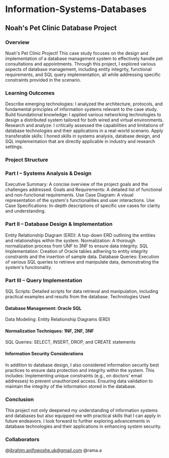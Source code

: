 # Information-Systems-Databases
## Noah's Pet Clinic Database Project
### Overview
Noah's Pet Clinic Project! This case study focuses on the design and implementation of a database management system to effectively handle pet consultations and appointments. Through this project, I explored various aspects of database management, including entity integrity, functional requirements, and SQL query implementation, all while addressing specific constraints provided in the scenario.

### Learning Outcomes
Describe emerging technologies: I analyzed the architecture, protocols, and fundamental principles of information systems relevant to the case study.
Build foundational knowledge: I applied various networking technologies to design a distributed system tailored for both wired and virtual environments.
Research and analyze: I critically assessed the capabilities and limitations of database technologies and their applications in a real-world scenario.
Apply transferable skills: I honed skills in systems analysis, database design, and SQL implementation that are directly applicable in industry and research settings.

### Project Structure
### Part I – Systems Analysis & Design
Executive Summary: A concise overview of the project goals and the challenges addressed.
Goals and Requirements: A detailed list of functional and non-functional requirements.
Use Case Diagram: A visual representation of the system's functionalities and user interactions.
Use Case Specifications: In-depth descriptions of specific use cases for clarity and understanding.

### Part II – Database Design & Implementation
Entity Relationship Diagram (ERD): A top-down ERD outlining the entities and relationships within the system.
Normalization: A thorough normalization process from UNF to 3NF to ensure data integrity.
SQL Implementation: Creation of Oracle tables adhering to entity integrity constraints and the insertion of sample data.
Database Queries: Execution of various SQL queries to retrieve and manipulate data, demonstrating the system's functionality.

### Part III – Query Implementation
SQL Scripts: Detailed scripts for data retrieval and manipulation, including practical examples and results from the database.
Technologies Used
#### Database Management: Oracle SQL
Data Modeling: Entity Relationship Diagrams (ERD)
#### Normalization Techniques: 1NF, 2NF, 3NF
SQL Queries: SELECT, INSERT, DROP, and CREATE statements
#### Information Security Considerations
In addition to database design, I also considered information security best practices to ensure data protection and integrity within the system. This includes:
Implementing unique constraints (e.g., on doctors' email addresses) to prevent unauthorized access.
Ensuring data validation to maintain the integrity of the information stored in the database.

### Conclusion
This project not only deepened my understanding of information systems and databases but also equipped me with practical skills that I can apply in future endeavors. I look forward to further exploring advancements in database technologies and their applications in enhancing system security.

### Collaborators
@ibrahim.anifowoshe.uk@gmail.com
@rama.a
